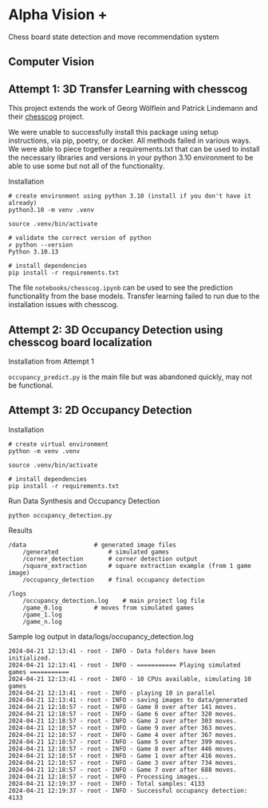 Alpha Vision +
==============================

Chess board state detection and move recommendation system

Computer Vision
---------------

Attempt 1: 3D Transfer Learning with chesscog
---------------

This project extends the work of Georg Wölflein and Patrick Lindemann and their [chesscog](https://github.com/georg-wolflein/chesscog) project. 

We were unable to successfully install this package using setup instructions, via pip, poetry, or docker. All methods failed in various ways. We were able to piece together a requirements.txt that can be used to install the necessary libraries and versions in your python 3.10 environment to be able to use some but not all of the functionality.

Installation

```
# create environment using python 3.10 (install if you don't have it already)
python3.10 -m venv .venv

source .venv/bin/activate

# validate the correct version of python
✗ python --version        
Python 3.10.13

# install dependencies
pip install -r requirements.txt
```

The file `notebooks/chesscog.ipynb` can be used to see the prediction functionality from the base models. Transfer learning failed to run due to the installation issues with chesscog.

Attempt 2: 3D Occupancy Detection using chesscog board localization
---------------
Installation from Attempt 1

`occupancy_predict.py` is the main file but was abandoned quickly, may not be functional.


Attempt 3: 2D Occupancy Detection
---------------

Installation

```
# create virtual environment
python -m venv .venv

source .venv/bin/activate

# install dependencies
pip install -r requirements.txt
```

Run Data Synthesis and Occupancy Detection

```
python occupancy_detection.py
```

Results

```
/data					# generated image files
	/generated				# simulated games
	/corner_detection		# corner detection output
	/square_extraction		# square extraction example (from 1 game image)
	/occupancy_detection	# final occupancy detection

/logs 							
	/occupancy_detection.log	# main project log file
	/game_0.log			# moves from simulated games
	/game_1.log
	/game_n.log
```

Sample log output in data/logs/occupancy_detection.log

```
2024-04-21 12:13:41 - root - INFO - Data folders have been initialized.
2024-04-21 12:13:41 - root - INFO - =========== Playing simulated games ===========
2024-04-21 12:13:41 - root - INFO - 10 CPUs available, simulating 10 games
2024-04-21 12:13:41 - root - INFO - playing 10 in parallel
2024-04-21 12:13:41 - root - INFO - saving images to data/generated
2024-04-21 12:18:57 - root - INFO - Game 0 over after 141 moves.
2024-04-21 12:18:57 - root - INFO - Game 6 over after 320 moves.
2024-04-21 12:18:57 - root - INFO - Game 2 over after 303 moves.
2024-04-21 12:18:57 - root - INFO - Game 9 over after 363 moves.
2024-04-21 12:18:57 - root - INFO - Game 4 over after 367 moves.
2024-04-21 12:18:57 - root - INFO - Game 5 over after 399 moves.
2024-04-21 12:18:57 - root - INFO - Game 8 over after 446 moves.
2024-04-21 12:18:57 - root - INFO - Game 1 over after 416 moves.
2024-04-21 12:18:57 - root - INFO - Game 3 over after 734 moves.
2024-04-21 12:18:57 - root - INFO - Game 7 over after 688 moves.
2024-04-21 12:18:57 - root - INFO - Processing images...
2024-04-21 12:19:37 - root - INFO - Total samples: 4133
2024-04-21 12:19:37 - root - INFO - Successful occupancy detection: 4133
```


